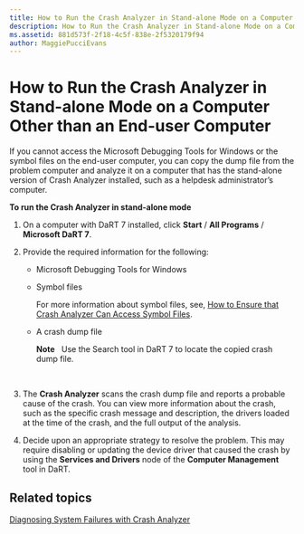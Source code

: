```yaml
---
title: How to Run the Crash Analyzer in Stand-alone Mode on a Computer Other than an End-user Computer
description: How to Run the Crash Analyzer in Stand-alone Mode on a Computer Other than an End-user Computer
ms.assetid: 881d573f-2f18-4c5f-838e-2f5320179f94
author: MaggiePucciEvans
---
```


# How to Run the Crash Analyzer in Stand-alone Mode on a Computer Other than an End-user Computer


If you cannot access the Microsoft Debugging Tools for Windows or the symbol files on the end-user computer, you can copy the dump file from the problem computer and analyze it on a computer that has the stand-alone version of Crash Analyzer installed, such as a helpdesk administrator’s computer.

**To run the Crash Analyzer in stand-alone mode**

1.  On a computer with DaRT 7 installed, click **Start** / **All Programs** / **Microsoft DaRT 7**.

2.  Provide the required information for the following:

    -   Microsoft Debugging Tools for Windows

    -   Symbol files

        For more information about symbol files, see, [How to Ensure that Crash Analyzer Can Access Symbol Files](how-to-ensure-that-crash-analyzer-can-access-symbol-files-dart-7.md).

    -   A crash dump file

        **Note**  
        Use the Search tool in DaRT 7 to locate the copied crash dump file.

         

3.  The **Crash Analyzer** scans the crash dump file and reports a probable cause of the crash. You can view more information about the crash, such as the specific crash message and description, the drivers loaded at the time of the crash, and the full output of the analysis.

4.  Decide upon an appropriate strategy to resolve the problem. This may require disabling or updating the device driver that caused the crash by using the **Services and Drivers** node of the **Computer Management** tool in DaRT.

## Related topics


[Diagnosing System Failures with Crash Analyzer](diagnosing-system-failures-with-crash-analyzer--dart-7.md)

 

 





